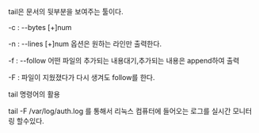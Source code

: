tail은 문서의 뒷부분을 보여주는 툴이다.

-c : --bytes [+]num 

-n : --lines [+]num 옵션은 원하는 라인만 출력한다.

-f : --follow 어떤 파일의 추가되는 내용대기,추가되는 내용은 append하여 출력

-F : 파일이 지웠졌다가 다시 생겨도 follow를 한다. 


tail 명령어의 활용

tail -F /var/log/auth.log
를 통해서 
리눅스 컴퓨터에 들어오는 로그를 실시간 모니터링 할수있다.